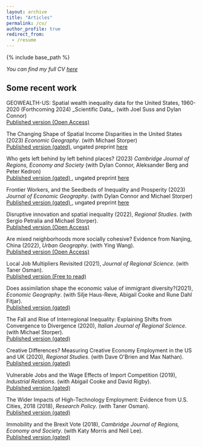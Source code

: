 ```yaml
---
layout: archive
title: "Articles"
permalink: /cv/
author_profile: true
redirect_from:
  - /resume
---
```


{% include base_path %}

_You can find my full CV <a href="/_pages/tkemeny_cv.pdf">here</a>_

<h2>Some recent work</h2>
GEOWEALTH-US: Spatial wealth inequality data for the United States, 1960-2020 (Forthcoming 2024)  _Scientific Data_. (with Joel Suss and Dylan Connor) <br>   <a href="https://doi.org/10.1038/s41597-024-03059-9" target="_blank">Published version (Open Access)<a/>  <br>

The Changing Shape of Spatial Income Disparities in the United States (2023) _Economic Geography_. (with Michael Storper) <br> <a href="https://doi.org/10.1080/00130095.2023.2244111" target="_blank"> Published version (gated)<a/>, ungated preprint <a href="https://osf.io/wnd8t/download" target="_blank">here<a/>  <br>

Who gets left behind by left behind places? (2023) _Cambridge Journal of Regions, Economy and Society_ (with Dylan Connor, Aleksander Berg and Peter Kedron) <br> 
<a href="https://doi.org/10.1093/cjres/rsad031" target="_blank">Published version (gated) <a/>, ungated preprint <a href="https://osf.io/preprints/socarxiv/nkydt/download" target="_blank">here<a/>  <br>


Frontier Workers, and the Seedbeds of Inequality and Prosperity (2023) _Journal of Economic Geography_. (with Dylan Connor and Michael Storper) <br> 
<a href="https://doi.org/10.1093/jeg/lbad018" target="_blank">Published version (gated) <a/>, ungated preprint <a href="https://osf.io/d93sj/download" target="_blank">here<a/>  <br>

Disruptive innovation and spatial inequality (2022), _Regional Studies_. (with Sergio Petralia and Michael Storper). <br> <a href="https://doi.org/10.1080/00343404.2022.2076824" target=_blank> Published version (Open Access)</a> <br>


Are mixed neighborhoods more socially cohesive? Evidence from Nanjing, China (2022), _Urban Geography_. (with Ying Wang).<br> <a href="https://doi.org/10.1080/02723638.2021.2021714" target=_blank>  Published version (Open Access)</a> <br>

Local Job Multipliers Revisited (2021), _Journal of Regional Science_. (with Taner
Osman). <br><a href="https://doi.org/10.1111/jors.12561" target=_blank> Published version (Free to read)</a> <br>

Does assimilation shape the economic value of immigrant diversity?(2021), _Economic Geography_. (with Silje Haus-Reve, Abigail Cooke and Rune Dahl Fitjar). <br>
 		 <a href="https://doi.org/10.1080/00130095.2021.1897462" target=_blank>  Published version (gated)</a> <br>

The Fall and Rise of Interregional Inequality: Explaining Shifts from Convergence to Divergence  (2020), _Italian Journal of Regional Science_. (with Michael Storper). <br>
 		 <a href="https://www.rivisteweb.it/doi/10.14650/97084" target=_blank>  Published version (gated) </a><br>
		 
Creative Differences? Measuring Creative Economy Employment in the US and UK (2020), _Regional Studies_. (with Dave O'Brien and Max Nathan). <br>
 		 <a href="https://doi.org/10.1080/00343404.2019.1625484" target=_blank> Published version (gated) </a><br>
		 
Vulnerable Jobs and the Wage Effects of Import Competition  (2019), _Industrial Relations_. (with Abigail Cooke and David Rigby). <br>
 		<a href="https://doi.org/10.1111/irel.12240" target=_blank> Published version (gated)  </a><br>
		 
The Wider Impacts of High-Technology Employment: Evidence from U.S. Cities, 2018 (2018), _Research Policy_. (with Taner Osman). <br>
 		 <a href="https://doi.org/10.1016/j.respol.2018.06.005" target=_blank> Published version (gated)   </a><br>

 Immobility and the Brexit Vote  (2018), _Cambridge Journal of Regions, Economy and Society_. (with Katy Morris and Neil Lee). <br>
 		<a href="https://doi.org/10.1093/cjres/rsx027" target=_blank> Published version (gated)  </a><br>
		
 